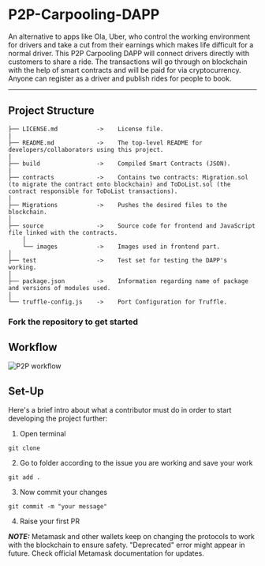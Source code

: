 # P2P-Carpooling-DAPP


An alternative to apps like Ola, Uber, who control the working environment
for drivers and take a cut from their earnings which makes life
difficult for a normal driver. This P2P Carpooling DAPP will connect
drivers directly with customers to share a ride. The transactions
will go through on blockchain with the help of smart contracts and
will be paid for via cryptocurrency. Anyone can register as a driver
and publish rides for people to book.

<hr>

## Project Structure

    ├── LICENSE.md           ->    License file.
    |
    ├── README.md            ->    The top-level README for developers/collaborators using this project.
    |
    ├── build                ->    Compiled Smart Contracts (JSON).
    |
    ├── contracts            ->    Contains two contracts: Migration.sol (to migrate the contract onto blockchain) and ToDoList.sol (the contract responsible for ToDoList transactions).
    |
    ├── Migrations           ->    Pushes the desired files to the blockchain.
    │   
    ├── source               ->    Source code for frontend and JavaScript file linked with the contracts.
        │
        └── images           ->    Images used in frontend part.      
    │
    ├── test                 ->    Test set for testing the DAPP's working.
    │
    ├── package.json         ->    Information regarding name of package and versions of modules used.
    │ 
    └── truffle-config.js    ->    Port Configuration for Truffle.     


### Fork the repository to get started


## Workflow
 ![P2P workflow](https://user-images.githubusercontent.com/93368863/171994954-f694afc5-0a50-4662-b9f9-4d4b7c0b253b.png)

## Set-Up
Here's a brief intro about what a contributor must do in order to start developing the project further:

1. Open terminal

```
git clone 
```

2. Go to folder according to the issue you are working and save your work

```
git add .
```

3. Now commit your changes

```
git commit -m "your message"
```

4. Raise your first PR 



**_NOTE:_** Metamask and other wallets keep on changing the protocols to work with the blockchain to ensure safety. "Deprecated" error might appear in future. Check official Metamask documentation for updates.
